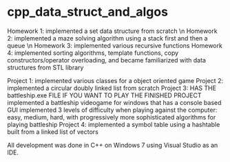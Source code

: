 # cpp_data_struct_and_algos

Homework 1: implemented a set data structure from scratch \n
Homework 2: implemented a maze solving algorithm using a stack first and then a queue \n
Homework 3: implemented various recursive functions
Homework 4: implemented sorting algorithms, template functions, copy constructors/operator overloading, and became familiarized with data structures from STL library

Project 1: implemented various classes for a object oriented game
Project 2: implemented a circular doubly linked list from scratch
Project 3: HAS THE battleship.exe FILE IF YOU WANT TO PLAY THE FINISHED PROJECT
            implemented a battleship videogame for windows that has a console based GUI
            implemented 3 levels of difficulty when playing against the computer: easy, medium, hard, with progressively more sophisticated algorithms for playing battleship
Project 4: implemented a symbol table using a hashtable built from a linked list of vectors


All development was done in C++ on Windows 7 using Visual Studio as an IDE.
